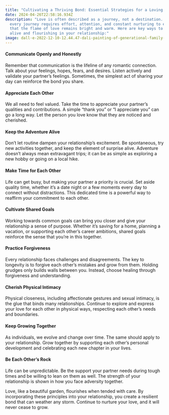 ```yaml
---
title: "Cultivating a Thriving Bond: Essential Strategies for a Loving Partnership"
date: 2024-04-26T22:58:16.934Z
description: "Love is often described as a journey, not a destination. As such,
  every journey requires effort, attention, and constant nurturing to ensure
  that the flame of love remains bright and warm. Here are key ways to keep love
  alive and flourishing in your relationship:"
image: dall·e-2022-12-10-12.44.47-dali-painting-of-generational-family-constellation-healing.png
---
```

#### Communicate Openly and Honestly

Remember that communication is the lifeline of any romantic connection. Talk about your feelings, hopes, fears, and desires. Listen actively and validate your partner’s feelings. Sometimes, the simplest act of sharing your day can reinforce the bond you share.



#### Appreciate Each Other

We all need to feel valued. Take the time to appreciate your partner’s qualities and contributions. A simple “thank you” or “I appreciate you” can go a long way. Let the person you love know that they are noticed and cherished.



#### Keep the Adventure Alive

Don’t let routine dampen your relationship’s excitement. Be spontaneous, try new activities together, and keep the element of surprise alive. Adventure doesn’t always mean extravagant trips; it can be as simple as exploring a new hobby or going on a local hike.



#### Make Time for Each Other

Life can get busy, but making your partner a priority is crucial. Set aside quality time, whether it’s a date night or a few moments every day to connect without distractions. This dedicated time is a powerful way to reaffirm your commitment to each other.



#### Cultivate Shared Goals

Working towards common goals can bring you closer and give your relationship a sense of purpose. Whether it’s saving for a home, planning a vacation, or supporting each other’s career ambitions, shared goals reinforce the sense that you’re in this together.



#### Practice Forgiveness

Every relationship faces challenges and disagreements. The key to longevity is to forgive each other’s mistakes and grow from them. Holding grudges only builds walls between you. Instead, choose healing through forgiveness and understanding.



#### Cherish Physical Intimacy

Physical closeness, including affectionate gestures and sexual intimacy, is the glue that binds many relationships. Continue to explore and express your love for each other in physical ways, respecting each other’s needs and boundaries.



#### Keep Growing Together

As individuals, we evolve and change over time. The same should apply to your relationship. Grow together by supporting each other’s personal development and celebrating each new chapter in your lives.



#### Be Each Other’s Rock

Life can be unpredictable. Be the support your partner needs during tough times and be willing to lean on them as well. The strength of your relationship is shown in how you face adversity together.



Love, like a beautiful garden, flourishes when tended with care. By incorporating these principles into your relationship, you create a resilient bond that can weather any storm. Continue to nurture your love, and it will never cease to grow.